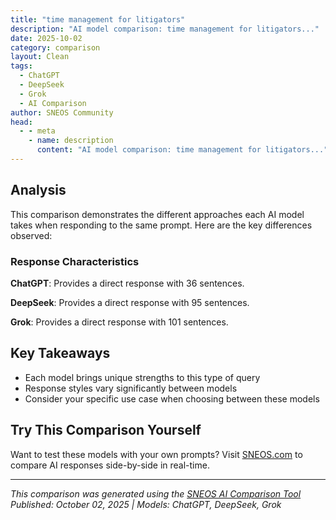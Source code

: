 ```yaml
---
title: "time management for litigators"
description: "AI model comparison: time management for litigators..."
date: 2025-10-02
category: comparison
layout: Clean
tags:
  - ChatGPT
  - DeepSeek
  - Grok
  - AI Comparison
author: SNEOS Community
head:
  - - meta
    - name: description
      content: "AI model comparison: time management for litigators..."
---
```


<ChatComparison
  title="time management for litigators"
  prompt="time management for litigators"
  :responses='{"ChatGPT": "Time management is crucial for litigators due to the demanding nature of their work, tight deadlines, and the need to balance case preparation, court appearances, client communication, and administrative tasks. Here are some effective time management strategies specifically tailored for litigators:\n\n### 1. Prioritize Tasks Based on Urgency and Importance\n- Use the **Eisenhower Matrix** to classify tasks into:\n - Urgent and important (e.g., court deadlines, client emergencies)\n - Important but not urgent (e.g., case research, strategy planning)\n - Urgent but not important (e.g., non-critical emails)\n - Neither urgent nor important (limit or delegate)\n\n### 2. Use a Reliable Calendar System\n- Maintain a detailed calendar that includes:\n - Court dates and deadlines\n - Client meetings and depositions\n - Internal deadlines (e.g., draft reviews, discovery submissions)\n- Use digital calendars with alerts (Outlook, Google Calendar) for reminders.\n\n### 3. Block Time for Deep Work\n- Allocate uninterrupted blocks of time for tasks requiring concentration such as legal research, drafting pleadings, and preparing arguments.\n- Avoid multitasking during these periods to maximize efficiency.\n\n### 4. Delegate and Collaborate\n- Delegate administrative or routine tasks to paralegals or junior associates.\n- Use teamwork to divide large projects (e.g., document review) efficiently.\n\n### 5. Limit and Manage Communications\n- Set specific times to check emails and voicemail instead of responding continuously throughout the day.\n- Use templates for routine client updates or correspondence to save time.\n\n### 6. Prepare for Court and Meetings in Advance\n- Review case files and prepare notes the day before court appearances or client meetings.\n- Have an agenda or checklist to ensure efficient use of time.\n\n### 7. Use Technology and Tools\n- Leverage legal practice management software to organize case files, deadlines, and billing.\n- Use time-tracking tools to monitor how much time is spent on tasks to improve future planning.\n\n### 8. Take Care of Yourself\n- Schedule breaks to avoid burnout.\n- Prioritize tasks but maintain flexibility for unexpected court orders or client needs.\n\n### 9. Continuous Review and Adjustment\n- At the end of each day or week, review what was accomplished and update your task list.\n- Adjust priorities based on new developments in cases.\n\n---\n\n**Example Daily Time Allocation for a Litigator:**\n\n| Time | Activity |\n|------------------|-------------------------------------|\n| 8:00 am - 9:00 am| Review emails and prioritize tasks |\n| 9:00 am - 11:00 am| Deep work: research/drafting |\n| 11:00 am - 12:00 pm| Meetings or court preparation |\n| 12:00 pm - 1:00 pm| Lunch break |\n| 1:00 pm - 2:30 pm | Court appearance or depositions |\n| 2:30 pm - 3:30 pm | Client calls / communication |\n| 3:30 pm - 4:30 pm | Administrative tasks or delegation |\n| 4:30 pm - 5:00 pm | Review daily progress and plan next day |\n\n---\n\nImplementing these strategies will help litigators stay organized, meet deadlines, maintain high-quality work, and reduce stress.", "DeepSeek": "Of course. Time management for litigators isn\u0027t a luxury; it\u0027s a fundamental survival skill. The unique combination of rigid court deadlines, unpredictable client demands, and the deep focus required for complex case work makes it a constant high-wire act.\n\nHere is a comprehensive guide to time management specifically tailored for the litigator\u0027s reality.\n\n### The Core Challenge: Juggling \u0022The Three Timelines\u0022\n\nA litigator\u0027s work exists on three conflicting timelines:\n1. **The Court\u0027s Timeline:** Immovable deadlines for motions, discovery, and filings.\n2. **The Client\u0027s Timeline:** Urgent calls, new developments, and the need for updates.\n3. **The Firm\u0027s Timeline:** Billable hour requirements, internal meetings, and business development.\n\nEffective time management is about creating a system that respects all three without letting any one derail the others.\n\n---\n\n### The Strategic Framework: A Litigator\u0027s Daily System\n\n#### 1. The Weekly \u0022Command Center\u0022 Meeting (With Yourself)\nThis is non-negotiable. Block 30-60 minutes every Friday afternoon or Monday morning.\n\n* **Review All Active Cases:** Open each case file (digital or physical) and scan for upcoming deadlines in the next 2-4 weeks.\n* **Update Your Master Calendar:** This is your single source of truth. Every deadline, hearing, deposition, and internal milestone goes here.\n* **Set 3-5 Big Rocks for the Week:** What are the most critical, case-moving tasks for the coming week? (e.g., \u0022Draft summary judgment motion,\u0022 \u0022Prepare witness for deposition\u0022).\n* **Triage Your Inbox:** Use this time to clear out non-urgent emails and flag those that require action.\n\n#### 2. The Daily Battle Plan (The Night Before or First 30 Minutes)\nYour day should not happen *to* you. You dictate its structure.\n\n* **Prioritize Ruthlessly:** Use a method like the **Eisenhower Matrix**:\n * **Urgent \u0026 Important:** Do these today (e.g., file a TRO, respond to a judge\u0027s order).\n * **Important, Not Urgent:** Schedule these (e.g., work on a complex brief, case strategy). *This is where you win cases.*\n * **Urgent, Not Important:** Delegate these if possible (e.g., scheduling, certain client updates).\n * **Not Urgent, Not Important:** Eliminate them (e.g., unnecessary meetings, administrative clutter).\n* **Time Blocking is Your Best Friend:** Don\u0027t just make a to-do list; schedule the tasks directly into your calendar.\n * **Deep Work Blocks (2-3 hours):** For drafting, legal research, and deposition prep. **Turn off email and phone notifications.**\n * **Administrative Blocks (30-60 mins):** For processing emails, returning calls, and minor tasks.\n * **Buffer Blocks (30-60 mins):** Intentionally left empty to handle the inevitable emergencies and overflows.\n\n#### 3. Taming the Inbox \u0026 Communication\nEmail is the single biggest thief of a litigator\u0027s focus.\n\n* **Batch Processing:** Check email at set times (e.g., 10:00 AM, 1:00 PM, 4:00 PM), not constantly.\n* **The \u0022Touch It Once\u0022 Rule:** When you open an email, decide immediately:\n * **Do it** (if it takes less than 2 minutes).\n * **Delegate it** (and forward immediately).\n * **Defer it** (by dragging it to your task list or calendaring time to handle it later).\n * **Delete it.**\n* **Use Templates:** Create standard email templates for common situations (status updates, discovery requests, scheduling emails).\n\n---\n\n### Litigation-Specific Tactics \u0026 Mindsets\n\n#### 1. The \u0022One-Touch\u0022 Case File\nWhen you work on a case, do as much as possible in one sitting.\n* After a client call, immediately draft the file note and any necessary follow-up emails or tasks.\n* When you receive discovery, calendar the response deadline *immediately* and block time to work on it.\n* When you finish a hearing, immediately note the next steps and deadlines ordered by the court.\n\n#### 2. Leverage Technology Aggressively\n* **Practice Management Software (Clio, PracticePanther, MyCase):** Centralizes calendars, documents, and communications.\n* **Document Automation:** Use tools to auto-generate first drafts of common pleadings (e.g., motions for extension, subpoenas).\n* **Dictation Software:** Speaking is 3-5x faster than typing. Use it for drafting correspondence, briefs, and memos.\n\n#### 3. The Art of Delegation\nYou cannot and should not do everything. Your role is to leverage your team.\n* **Paralegals:** Are masters of discovery, document organization, filing, and scheduling. Delegate the \u0022how\u0022 and \u0022when.\u0022\n* **Associates \u0026 Junior Counsel:** Delegate discrete legal research, first drafts of motions, and deposition summaries.\n* **When delegating, be clear on:** The objective, the deadline, the level of authority, and the expected deliverable.\n\n#### 4. Master the \u0022Pomodoro Technique\u0022 for Deep Work\nFor those large, daunting tasks (writing a brief, reviewing a massive document production):\n* Work in focused 25-minute sprints followed by a 5-minute break.\n* After four \u0022Pomodoros,\u0022 take a longer 15-30 minute break.\n* This prevents burnout and maintains a high level of focus on complex material.\n\n#### 5. Manage Client Expectations Proactively\nA huge source of \u0022urgent\u0022 interruptions is anxious clients.\n* **Set Communication Protocols Early:** \u0022I provide status updates every Friday. You can always call for emergencies, but this keeps you informed and saves on legal fees.\u0022\n* **Under-Promise and Over-Deliver:** If you think a draft will be ready in two weeks, tell the client three. They will be delighted when it\u0027s early.\n* **Use Client Portals:** Allow clients to see key documents and calendar dates themselves, reducing \u0022status update\u0022 calls.\n\n### Sample Litigator\u0027s Day (Using Time Blocking)\n\n* **8:00 - 8:30 AM:** Admin Block (Process overnight emails, plan day).\n* **8:30 - 11:30 AM:** Deep Work Block (Draft key arguments for *Smith v. Jones* MSJ).\n* **11:30 - 12:00 PM:** Buffer Block (Handle unexpected issues).\n* **12:00 - 1:00 PM:** Lunch \u0026 Mental Break.\n* **1:00 - 2:00 PM:** Client Calls / Meetings Block.\n* **2:00 - 3:30 PM:** Deep Work Block (Prepare for tomorrow\u0027s deposition).\n* **3:30 - 4:30 PM:** Delegation \u0026 Team Check-in.\n* **4:30 - 5:00 PM:** Admin Block (Final email check, plan for tomorrow).\n\n### Final Verdict\n\nFor a litigator, time management is not about doing more; it\u0027s about **doing more of what matters.** It\u0027s about creating a fortress of focus around your most important case-moving work, while systematically managing the constant barrage of demands. By implementing a structured system, you reduce stress, improve the quality of your work, and ultimately, become a more effective and successful advocate for your clients.", "Grok": "Time management is critical for litigators, who often juggle multiple cases, tight deadlines, court appearances, client meetings, and extensive research. Poor time management can lead to missed deadlines, stressed clients, and diminished professional reputation. Below are practical strategies tailored to litigators for managing time effectively:\n\n---\n\n### 1. Prioritize Tasks Using a Legal Framework\nLitigation often involves competing demands, so prioritize tasks based on urgency and importance. Use frameworks like the **Eisenhower Matrix** adapted to legal work:\n- **Urgent and Important:** Court filings due today, emergency motions, or preparing for a hearing tomorrow. Do these immediately.\n- **Important but Not Urgent:** Legal research for a case with a later deadline, drafting discovery requests, or long-term case strategy planning. Schedule these for focused time blocks.\n- **Urgent but Less Important:** Responding to non-critical emails or administrative tasks. Delegate if possible or handle during low-energy periods.\n- **Neither Urgent nor Important:** Non-essential activities like unnecessary meetings or scrolling through legal blogs. Minimize or eliminate these.\n\n**Tip for Litigators:** Always check court calendars and filing deadlines first thing in the morning. Missing a statute of limitations or discovery cutoff can be catastrophic.\n\n---\n\n### 2. Use Case Management Tools\nInvest in legal-specific time and case management software to streamline workflows. Tools like **Clio**, **MyCase**, or **PracticePanther** can:\n- Track deadlines and court dates with automated reminders.\n- Organize case files, documents, and client communications in one place.\n- Monitor billable hours to ensure you\u0027re not overextending on non-billable tasks.\n\n**Manual Alternative:** If software isn\u2019t an option, maintain a physical or digital master calendar with all case deadlines, color-coded by case or priority, and review it daily.\n\n---\n\n### 3. Block Time for Deep Work\nLitigation requires intense focus for tasks like drafting briefs, reviewing evidence, or preparing for depositions. Use **time blocking** to carve out uninterrupted periods for \u0022deep work.\u0022\n- Reserve 2-3 hour blocks for high-concentration tasks early in the day when mental energy is highest (e.g., 8-11 AM).\n- Turn off notifications, close unnecessary tabs, and inform staff or colleagues of your unavailability during these blocks.\n- Allocate shorter blocks (30-60 minutes) for lighter tasks like email or client calls later in the day.\n\n**Litigation-Specific Tip:** Block time before major court appearances to rehearse arguments or review notes, ensuring you\u2019re fully prepared without last-minute scrambles.\n\n---\n\n### 4. Delegate and Outsource Non-Legal Tasks\nLitigators often waste time on administrative or low-value tasks. Maximize efficiency by delegating:\n- **Paralegals/Legal Assistants:** Assign document organization, basic research, or scheduling to support staff.\n- **Outsourcing:** Use virtual assistants for transcription, calendar management, or billing tasks.\n- **Contract Attorneys:** For overflow work like drafting motions or discovery responses during peak caseloads.\n\n**Key Consideration:** Ensure delegated tasks are clearly defined with deadlines and quality expectations to avoid rework.\n\n---\n\n### 5. Adopt the \u0022Two-Minute Rule\u0022 for Small Tasks\nIf a task takes less than two minutes (e.g., sending a quick email to confirm a meeting or signing a document), do it immediately rather than letting it pile up. This prevents small tasks from becoming mental clutter and frees up headspace for complex litigation work.\n\n**Litigator\u2019s Twist:** Apply this rule during downtime, such as waiting for a hearing to start, to knock out quick client communications or document reviews on your phone or laptop.\n\n---\n\n### 6. Manage Client Expectations and Communication\nClients can be a significant time drain if expectations aren\u2019t set early. To avoid constant interruptions:\n- Establish clear communication protocols (e.g., \u201CI\u2019ll respond to non-urgent emails within 24-48 hours\u201D or \u201CUpdates will be provided weekly unless urgent developments arise\u201D).\n- Batch client calls or emails into specific times of the day (e.g., late afternoon) rather than responding reactively.\n- Use templates for common updates or inquiries to save drafting time.\n\n**Proactive Tip:** Anticipate client questions by providing a case timeline or FAQ at the outset, reducing repetitive inquiries during litigation.\n\n---\n\n### 7. Build Buffers Around Deadlines\nCourt deadlines and hearing dates are non-negotiable, but unexpected delays (e.g., last-minute evidence or client unavailability) are common. Protect yourself by:\n- Setting internal deadlines 2-3 days before the actual due date for filings or submissions.\n- Scheduling prep time for hearings or depositions at least a week in advance to account for emergencies.\n- Keeping a \u201Cbuffer day\u201D each week free of non-essential commitments to handle unforeseen issues.\n\n**Practical Example:** If a motion is due on Friday, aim to complete it by Wednesday, giving you time for edits or unexpected obstacles.\n\n---\n\n### 8. Limit Multitasking\nWhile litigators often handle multiple cases, multitasking reduces efficiency and increases errors. Focus on one task or case at a time when possible:\n- Group similar tasks together (e.g., draft all discovery requests for different cases in one sitting to maintain a consistent mental flow).\n- Switch cases only during natural breaks (e.g., after completing a filing, not mid-draft).\n- Use tools like **Toggl** or **RescueTime** to track focus and identify when you\u2019re spreading attention too thin.\n\n**Litigation Insight:** Errors in legal documents or arguments can be costly\u2014prioritize accuracy over speed by giving each task your full attention.\n\n---\n\n### 9. Review and Reflect Weekly\nSpend 30-60 minutes at the end of each week to assess your time management:\n- Review completed tasks and identify bottlenecks (e.g., spent too long on research due to unclear scope).\n- Adjust upcoming deadlines or reallocate time blocks based on case progress.\n- Reflect on what worked (e.g., morning deep work was productive) and what didn\u2019t (e.g., too many interruptions during client call hour).\n\n**Litigator\u2019s Focus:** Use this time to update case strategies and ensure no deadlines or client needs slipped through the cracks.\n\n---\n\n### 10. Protect Personal Time and Avoid Burnout\nLitigation is demanding, and overworking can lead to diminished focus and mistakes. Set boundaries to maintain long-term productivity:\n- Define a hard stop time each day (e.g., no work after 7 PM unless a true emergency).\n- Take short breaks every 90-120 minutes during the day to recharge (e.g., a 5-minute walk or stretch).\n- Reserve weekends or specific evenings for family and personal activities, and stick to them as much as possible.\n\n**Reality Check for Litigators:** Emergencies like last-minute motions or client crises happen. When they do, negotiate personal time recovery (e.g., take a half-day off after a grueling trial week) to balance the scales.\n\n---\n\n### Bonus Tip: Leverage Technology for Efficiency\n- **Document Automation:** Use tools like **HotDocs** or **Contract Express** to automate repetitive legal documents (e.g., pleadings or contracts).\n- **E-Discovery Tools:** Platforms like **Relativity** or **Logikcull** can speed up document review and organization for large cases.\n- **Speech-to-Text:** Dictate notes or drafts using tools like **Dragon Legal** during commutes or downtime to save typing time.\n\n---\n\n### Why Time Management Matters for Litigators\nEffective time management isn\u2019t just about getting more done\u2014it\u2019s about delivering high-quality work under pressure, maintaining client trust, and preserving your mental health. By implementing these strategies, litigators can handle the unpredictability of legal practice while staying organized and ahead of the game.\n\nIf you\u2019d like templates for time-blocking schedules or a list of recommended tools specific to litigation, let me know!"}' 
  published-date="01:06"
/>

## Analysis

This comparison demonstrates the different approaches each AI model takes when responding to the same prompt. Here are the key differences observed:

### Response Characteristics

**ChatGPT**: Provides a direct response with 36 sentences. 

**DeepSeek**: Provides a direct response with 95 sentences. 

**Grok**: Provides a direct response with 101 sentences. 

## Key Takeaways

- Each model brings unique strengths to this type of query
- Response styles vary significantly between models
- Consider your specific use case when choosing between these models

## Try This Comparison Yourself

Want to test these models with your own prompts? Visit [SNEOS.com](https://sneos.com) to compare AI responses side-by-side in real-time.

---

*This comparison was generated using the [SNEOS AI Comparison Tool](https://sneos.com)*
*Published: October 02, 2025 | Models: ChatGPT, DeepSeek, Grok*
